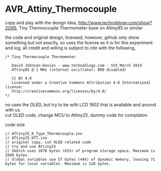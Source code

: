 # AVR_Attiny_Thermocouple
copy and play with the design idea, http://www.technoblogy.com/show?2G9S, Tiny Thermocouple Thermometer base on Attiny85 or similar

the code and original design, licensed, however, github only show something but not exactly, so uses the license as it is for this experiment and log, all credit and willing is subject to cite with the following,

```
/* Tiny Thermocouple Thermometer

   David Johnson-Davies - www.technoblogy.com - 5th March 2019
   ATtiny85 @ 1 MHz (internal oscillator; BOD disabled)
   
   CC BY 4.0
   Licensed under a Creative Commons Attribution 4.0 International license: 
   http://creativecommons.org/licenses/by/4.0/
*/
```

no uses the OLED, but try to be with LCD 1602 that is available and around with us.  
cut OLED code, change MCU to Attiny25, dummy code for compilaton

code size
```
// ATtiny25_K_Type_Thermocouple.ino
// ATtiny25_KTT.ino
// original copy, cut OLED related code
// try and use Attiny25
// Sketch uses 1678 bytes (81%) of program storage space. Maximum is 2048 bytes.
// Global variables use 57 bytes (44%) of dynamic memory, leaving 71 bytes for local variables. Maximum is 128 bytes.
```
